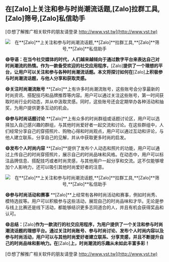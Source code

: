 ## **在**[Zalo]**上关注和参与时尚潮流话题,**[Zalo]**拉群工具,**[Zalo]**筛号,**[Zalo]**私信助手**

[😍想了解推广相关软件的朋友请登录 http://www.vst.tw](http://www.vst.tw)

 <center><img src="https://vst.tw/MP4/tuiguang/png/2.png" alt="在**[Zalo]**上关注和参与时尚潮流话题,**[Zalo]**拉群工具,**[Zalo]**筛号,**[Zalo]**私信助手"></center>

**😄导语：在当今社交媒体的时代，人们越来越倾向于通过数字平台来表达自己对时尚潮流的热情。作为一款备受欢迎的社交应用程序，**[Zalo]**提供了一个理想的平台，让用户可以关注和参与各种时尚潮流话题。本文将探讨如何在**[Zalo]**上积极参与时尚潮流话题，与他人分享和获取灵感。**

**😄关注时尚潮流账号**
**[Zalo]**上有许多时尚潮流账号，这些账号会分享最新的时尚资讯、搭配技巧和品牌推荐等内容。用户可以通过关注这些账号，第一时间获取时尚行业的动态，并从中汲取灵感。同时，这些账号还会定期举办各种活动和抽奖，为用户提供更多互动的机会。

**😄参与时尚话题讨论**
**[Zalo]**上有众多的时尚群组或话题讨论区，用户可以选择加入自己感兴趣的群组，与其他时尚爱好者一起交流和讨论。在这些群组中，人们经常分享自己的穿搭照片、购物心得和时尚观点，用户可以通过互动和评论，与他人建立联系，分享自己的见解，并从中获取更多时尚的启发。

**😄发布个人时尚内容**
**[Zalo]**提供了发布个人动态和照片的功能，用户可以通过上传自己的时尚穿搭照片，展示自己的时尚品味和风格。在动态中，用户可以标注品牌信息、搭配技巧或者时尚灵感，与其他用户一起分享和交流。这不仅能够增加个人影响力，还可以吸引其他时尚爱好者的注意。

 <center><img src="https://vst.tw/MP4/tuiguang/png/3.png" alt="在**[Zalo]**上关注和参与时尚潮流话题,**[Zalo]**拉群工具,**[Zalo]**筛号,**[Zalo]**私信助手"></center>

**😄参与时尚活动和赛事**
**[Zalo]**上经常有各种时尚活动和赛事，例如时尚秀、模特选拔等。用户可以积极参与这些活动，展现自己的时尚品味和才华。无论是参与线上比赛还是线下活动，都能够结识更多志同道合的人，并且有机会获得奖品和认可。

**😄总结：**[Zalo]**作为一款流行的社交应用程序，为用户提供了一个关注和参与时尚潮流话题的理想平台。通过关注时尚账号、参与时尚讨论、发布个人时尚内容以及参与时尚活动，用户可以与其他时尚爱好者建立联系、分享灵感，并且不断提升自己的时尚品味和影响力。在**[Zalo]**上，时尚潮流的乐趣从未如此丰富多彩！**

[😍想了解推广相关软件的朋友请登录 http://www.vst.tw](http://www.vst.tw)



